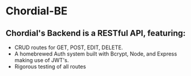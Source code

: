 # Chordial-BE

## Chordial's Backend is a RESTful API, featuring: 
- CRUD routes for GET, POST, EDIT, DELETE.  
- A homebrewed Auth system built with Bcrypt, Node, and Express making use of JWT's. 
- Rigorous testing of all routes


